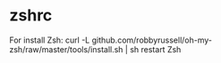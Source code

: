 # zshrc
For install Zsh:
curl -L github.com/robbyrussell/oh-my-zsh/raw/master/tools/install.sh | sh
restart Zsh
